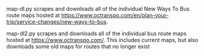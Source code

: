 map-dl.py scrapes and downloads all of the individual New Ways To Bus route maps hosted at https://www.octranspo.com/en/plan-your-trip/service-changes/new-ways-to-bus.

map-dl2.py scrapes and downloads all of the individual bus route maps hosted at https://www.octranspo.com/. This includes current maps, but also downloads some old maps for routes that no longer exist
